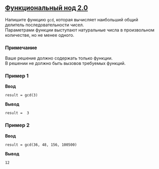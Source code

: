 ## [Функциональный нод 2.0](../../../solutions/4.2/42_c.py)

Напишите функцию `gcd`, которая вычисляет наибольший общий делитель последовательности чисел.\
Параметрами функции выступают натуральные числа в произвольном количестве, но не менее одного.

### Примечание

Ваше решение должно содержать только функции.\
В решении не должно быть вызовов требуемых функций.

### Пример 1

__Ввод__
```plaintext
result = gcd(3)
```

__Вывод__
```plaintext
result =  3
```

### Пример 2

__Ввод__
```plaintext
result = gcd(36, 48, 156, 100500)
```

__Вывод__
```plaintext
12
```